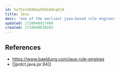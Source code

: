 ```yaml
---
id: ho75zn2b0dep5k0i8dnqdj0
title: Jess
desc: 'one of the earliest java-based rule engines'
updated: 1710948917409
created: 1710948830103
---
```



## References

- https://www.baeldung.com/java-rule-engines
- [[prdct.java.jsr.94]]